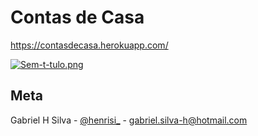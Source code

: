 # Contas de Casa

https://contasdecasa.herokuapp.com/

[![Sem-t-tulo.png](https://i.postimg.cc/668Yd7TH/Sem-t-tulo.png)](https://postimg.cc/mhGY4gYM)


## Meta

Gabriel H Silva - [@henrisi_](https://www.instagram.com/henrisi_/) - gabriel.silva-h@hotmail.com

